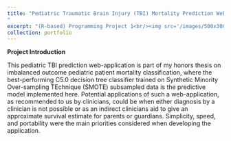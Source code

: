 ```yaml
---
title: "Pediatric Traumatic Brain Injury (TBI) Mortality Prediction Web-Application
"
excerpt: "(R-based) Programming Project 1<br/><img src='/images/500x300.png'>"
collection: portfolio
---
```


__Project Introduction__


This pediatric TBI prediction web-application is part of my honors thesis on imbalanced outcome pediatric patient mortality classification, where the best-performing C5.0 decision tree classifier trained on Synthetic Minority Over-sampling TEchnique (SMOTE) subsampled data is the predictive model implemented here. Potential applications of such a web-application, as recommended to us by clinicians, could be when either diagnosis by a clinician is not possible or as an indirect clinicians aid to give an approximate survival estimate for parents or guardians. Simplicity, speed, and portability were the main priorities considered when developing the application.

